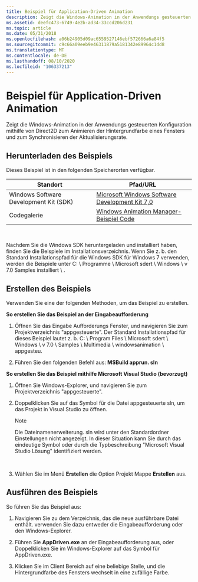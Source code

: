```yaml
---
title: Beispiel für Application-Driven Animation
description: Zeigt die Windows-Animation in der Anwendungs gesteuerten Konfiguration mithilfe von Direct2D zum Animieren der Hintergrundfarbe eines Fensters und zum Synchronisieren der Aktualisierungsrate.
ms.assetid: deefc473-6749-4e2b-ad34-33ccd206d231
ms.topic: article
ms.date: 05/31/2018
ms.openlocfilehash: a06b24905d09ac6559527146ebf572666a6a84f5
ms.sourcegitcommit: c9c66a09eeb9e46311879a5181342e89964c1dd8
ms.translationtype: MT
ms.contentlocale: de-DE
ms.lasthandoff: 08/10/2020
ms.locfileid: "106337213"
---
```

# <a name="application-driven-animation-sample"></a>Beispiel für Application-Driven Animation

Zeigt die Windows-Animation in der Anwendungs gesteuerten Konfiguration mithilfe von Direct2D zum Animieren der Hintergrundfarbe eines Fensters und zum Synchronisieren der Aktualisierungsrate.

## <a name="downloading-the-sample"></a>Herunterladen des Beispiels

Dieses Beispiel ist in den folgenden Speicherorten verfügbar.



| Standort                               | Pfad/URL                                                                                          |
|----------------------------------------|---------------------------------------------------------------------------------------------------|
| Windows Software Development Kit (SDK) | [Microsoft Windows Software Development Kit 7,0](https://msdn.microsoft.com/windowsvista/bb980924.aspx) |
| Codegalerie                           | [Windows Animation Manager-Beispiel Code](https://github.com/microsoft/Windows-classic-samples/tree/master/Samples/DirectCompositionWindowsAnimationManager)          |



 

Nachdem Sie die Windows SDK heruntergeladen und installiert haben, finden Sie die Beispiele im Installationsverzeichnis. Wenn Sie z. b. den Standard Installationspfad für die Windows SDK für Windows 7 verwenden, werden die Beispiele unter C: \\ Programme \\ Microsoft sdert \\ Windows \\ v 7.0 Samples installiert \\ .

## <a name="building-the-sample"></a>Erstellen des Beispiels

Verwenden Sie eine der folgenden Methoden, um das Beispiel zu erstellen.

**So erstellen Sie das Beispiel an der Eingabeaufforderung**

1.  Öffnen Sie das Eingabe Aufforderungs Fenster, und navigieren Sie zum Projektverzeichnis "appgesteuerte". Der Standard Installationspfad für dieses Beispiel lautet z. b. C: \\ Program Files \\ Microsoft sdert \\ Windows \\ v 7.0 \\ Samples \\ Multimedia \\ windowsanimation \\ appgesteu.

2.  Führen Sie den folgenden Befehl aus: **MSBuild apprun. sln**

**So erstellen Sie das Beispiel mithilfe Microsoft Visual Studio (bevorzugt)**

1.  Öffnen Sie Windows-Explorer, und navigieren Sie zum Projektverzeichnis "appgesteuerte".

2.  Doppelklicken Sie auf das Symbol für die Datei appgesteuerte sln, um das Projekt in Visual Studio zu öffnen.

    > [!Note]  
    > Die Dateinamenerweiterung. sln wird unter den Standardordner Einstellungen nicht angezeigt. In dieser Situation kann Sie durch das eindeutige Symbol oder durch die Typbeschreibung "Microsoft Visual Studio Lösung" identifiziert werden.

     

3.  Wählen Sie im Menü **Erstellen** die Option Projekt Mappe **Erstellen** aus.

## <a name="running-the-sample"></a>Ausführen des Beispiels

So führen Sie das Beispiel aus:

1.  Navigieren Sie zu dem Verzeichnis, das die neue ausführbare Datei enthält. verwenden Sie dazu entweder die Eingabeaufforderung oder den Windows-Explorer.

2.  Führen Sie **AppDriven.exe** an der Eingabeaufforderung aus, oder Doppelklicken Sie im Windows-Explorer auf das Symbol für AppDriven.exe.

3.  Klicken Sie im Client Bereich auf eine beliebige Stelle, und die Hintergrundfarbe des Fensters wechselt in eine zufällige Farbe.

 

 




